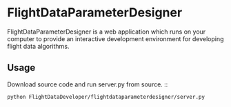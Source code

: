 FlightDataParameterDesigner
===========================

FlightDataParameterDesigner is a web application which runs on your computer to 
provide an interactive development environment for developing flight
data algorithms.

Usage
-----

Download source code and run server.py from source.
::

    python FlightDataDeveloper/flightdataparameterdesigner/server.py
